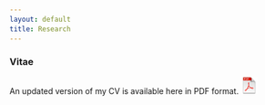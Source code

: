 ```yaml
---
layout: default
title: Research
---
```


### Vitae

An updated version of my CV is available here in PDF format. <a alt="pdf" href="http://dl.dropbox.com/u/7256527/CV/CV/CasillasCV.pdf" target='_new'><span class="cv" title="cv"><img src="/images/icons/pdf.png" alt="pdf image" height="30" width="30"></span></a>

